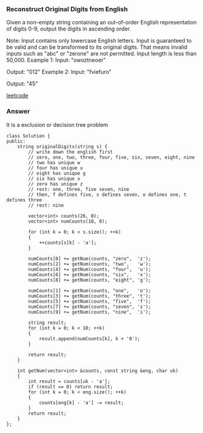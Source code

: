### Reconstruct Original Digits from English
Given a non-empty string containing an out-of-order English representation of digits 0-9, output the digits in ascending order.

Note:
Input contains only lowercase English letters.
Input is guaranteed to be valid and can be transformed to its original digits. That means invalid inputs such as "abc" or "zerone" are not permitted.
Input length is less than 50,000.
Example 1:
Input: "owoztneoer"

Output: "012"
Example 2:
Input: "fviefuro"

Output: "45"

[leetcode](https://leetcode.com/problems/reconstruct-original-digits-from-english/description/)

### Answer 
It is a exclusion or decision tree problem

	class Solution {
	public:
	    string originalDigits(string s) {
	        // write down the english first
	        // zero, one, two, three, four, five, six, seven, eight, nine
	        // two has unique w
	        // four has unique u
	        // eight has unique g
	        // six has unique x
	        // zero has unique z
	        // rest: one, three, five seven, nine
	        // then, f defines five, s defines seven, o defines one, t defines three
	        // rest: nine
	        
	        vector<int> counts(26, 0);
	        vector<int> numCounts(10, 0);
	        
	        for (int k = 0; k < s.size(); ++k)
	        {
	            ++counts[s[k] - 'a'];
	        }
	        
	        numCounts[0] += getNum(counts, "zero",  'z');
	        numCounts[2] += getNum(counts, "two",   'w');
	        numCounts[4] += getNum(counts, "four",  'u');
	        numCounts[6] += getNum(counts, "six",   'x');
	        numCounts[8] += getNum(counts, "eight", 'g');
	        
	        numCounts[1] += getNum(counts, "one",   'o');
	        numCounts[3] += getNum(counts, "three", 't');
	        numCounts[5] += getNum(counts, "five",  'f');
	        numCounts[7] += getNum(counts, "seven", 's');
	        numCounts[9] += getNum(counts, "nine",  'i');
	        
	        string result;
	        for (int k = 0; k < 10; ++k)
	        {
	            result.append(numCounts[k], k + '0');
	        }
	        
	        return result;
	    }
	    
	    int getNum(vector<int> &counts, const string &eng, char uk)
	    {
	        int result = counts[uk - 'a'];
	        if (result == 0) return result;
	        for (int k = 0; k < eng.size(); ++k)
	        {
	            counts[eng[k] - 'a'] -= result;
	        }
	        return result;
	    }
	};